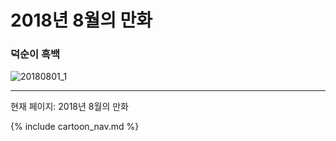 # 2018년 8월의 만화

### 덕순이 흑백
![20180801_1](/20180801_1.jpg)

* * *

현재 페이지: 2018년 8월의 만화

{% include cartoon_nav.md %}
